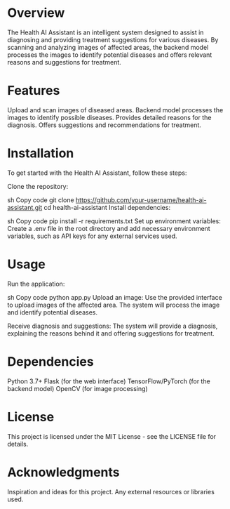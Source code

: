# Overview
The Health AI Assistant is an intelligent system designed to assist in diagnosing and providing treatment suggestions for various diseases. By scanning and analyzing images of affected areas, the backend model processes the images to identify potential diseases and offers relevant reasons and suggestions for treatment.

# Features
Upload and scan images of diseased areas.
Backend model processes the images to identify possible diseases.
Provides detailed reasons for the diagnosis.
Offers suggestions and recommendations for treatment.

# Installation
To get started with the Health AI Assistant, follow these steps:

Clone the repository:

sh
Copy code
git clone https://github.com/your-username/health-ai-assistant.git
cd health-ai-assistant
Install dependencies:

sh
Copy code
pip install -r requirements.txt
Set up environment variables:
Create a .env file in the root directory and add necessary environment variables, such as API keys for any external services used.

# Usage
Run the application:

sh
Copy code
python app.py
Upload an image:
Use the provided interface to upload images of the affected area. The system will process the image and identify potential diseases.

Receive diagnosis and suggestions:
The system will provide a diagnosis, explaining the reasons behind it and offering suggestions for treatment.

# Dependencies
Python 3.7+
Flask (for the web interface)
TensorFlow/PyTorch (for the backend model)
OpenCV (for image processing)

# License
This project is licensed under the MIT License - see the LICENSE file for details.

# Acknowledgments
Inspiration and ideas for this project.
Any external resources or libraries used.
